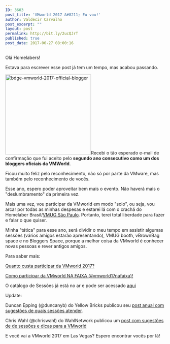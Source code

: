 ```yaml
---
ID: 3603
post_title: 'VMworld 2017 &#8211; Eu vou!'
author: Valdecir Carvalho
post_excerpt: ""
layout: post
permalink: http://bit.ly/2ucQJrT
published: true
post_date: 2017-06-27 08:00:16
---
```

Olá Homelabers!

Estava para escrever esse post já tem um tempo, mas acabou passando.

<img class=" wp-image-3648 alignleft" src="http://homelaber.com.br/site/wp-content/uploads/2017/06/bdge-vmworld-2017-official-blogger.png" alt="bdge-vmworld-2017-official-blogger" width="270" height="252" />Recebi o tão esperado e-mail de confirmação que fui aceito pelo <strong>segundo ano consecutivo como um dos bloggers oficiais da VMWorld</strong>.

Ficou muito feliz pelo reconhecimento, não só por parte da VMware, mas também pelo reconhecimento de vocês.

Esse ano, espero poder aproveitar bem mais o evento. Não haverá mais o "deslumbramento" da primeira vez.

Mais uma vez, vou participar da VMworld em modo "solo", ou seja, vou arcar por todas as minhas despesas e estarei lá com o crachá do Homelaber Brasil/<a href="http://vmugsp.com.br" target="_blank" rel="noopener noreferrer">VMUG São Paulo</a>. Portanto, terei total liberdade para fazer e falar o que quiser.

Minha "tática" para esse ano, será dividir o meu tempo em assistir algumas sessões (vários amigos estarão apresentando), VMUG booth, vBrownBag space e no Bloggers Space, porque a melhor coisa da VMworld é conhecer novas pessoas e rever antigos amigos.

Para saber mais:

<a href="http://homelaber.com.br/vmworld-2017-quanto-custa-participar-do-evento/" target="_blank" rel="noopener noreferrer">Quanto custa participar da VMworld 2017?</a>

<a href="http://homelaber.com.br/vmworld17-na-faixa/" target="_blank" rel="noopener noreferrer">Como participar da VMworld NA FAIXA (#vmworld17nafaixa)!</a>

O catálogo de Sessões já está no ar e pode ser acessado <a href="https://my.vmworld.com/scripts/catalog/uscatalog.jsp" target="_blank" rel="noopener noreferrer">aqui</a>

Update:

Duncan Epping (@duncanyb) do Yellow Bricks publicou seu <a href="http://www.yellow-bricks.com/2017/06/26/vmworld-around-the-corner-which-sessions-should-you-attend/" target="_blank" rel="noopener">post anual com sugestões de quais sessões atender</a>.

Chris Wahl (@chriswahl) do WahlNetwork publicou um <a href="http://wahlnetwork.com/2017/06/26/vmworld-sessions/" target="_blank" rel="noopener">post com sugestões de de sessões e dicas para a VMworld</a>

E você vai a VMworld 2017 em Las Vegas? Espero encontrar vocês por lá!